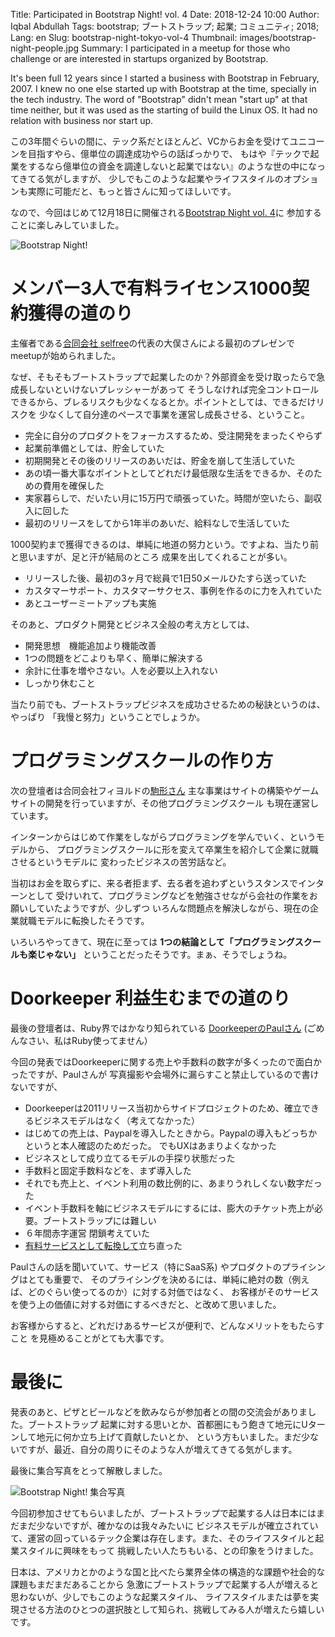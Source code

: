 Title: Participated in Bootstrap Night! vol. 4 
Date: 2018-12-24 10:00
Author: Iqbal Abdullah
Tags: bootstrap; ブートストラップ; 起業; コミュニティ; 2018;
Lang: en
Slug: bootstrap-night-tokyo-vol-4
Thumbnail: images/bootstrap-night-people.jpg
Summary: I participated in a meetup for those who challenge or are interested in startups organized by Bootstrap.

It's been full 12 years since I started a business with Bootstrap in February, 2007.
I knew no one else started up with Bootstrap at the time, specially in the tech industry.
The word of "Bootstrap" didn't mean "start up" at that time neither, but it was used
as the starting of build the Linux OS. It had no relation with business nor start up.

この3年間ぐらいの間に、テック系だとほとんど、VCからお金を受けてユニコーンを目指すやら、億単位の調達成功やらの話ばっかりで、
もはや『テックで起業をするなら億単位の資金を調達しないと起業ではない』のような世の中になってきてる気がしますが、
少しでもこのような起業やライフスタイルのオプションも実際に可能だと、もっと皆さんに知ってほしいです。

なので、今回はじめて12月18日に開催される[Bootstrap Night vol. 4](https://selfree.connpass.com/event/109628/)に
参加することに楽しみしていました。

![Bootstrap Night!]({filename}/images/bootstrap-night-20181222.jpg)

# メンバー3人で有料ライセンス1000契約獲得の道のり

主催者である[合同会社
selfree](https://www.selfree.co.jp/about)の代表の大俣さんによる最初のプレゼンでmeetupが始められました。

なぜ、そもそもブートストラップで起業したのか？外部資金を受け取ったらで急成長しないといけないプレッシャーがあって
そうしなければ完全コントロールできるから、ブレるリスクも少なくなるとか。ポイントとしては、できるだけリスクを
少なくして自分達のペースで事業を運営し成長させる、ということ。

- 完全に自分のプロダクトをフォーカスするため、受注開発をまったくやらず
- 起業前準備としては、貯金していた
- 初期開発とその後のリリースのあいだは、貯金を崩して生活していた
- あの頃一番大事なポイントとしてどれだけ最低限な生活をできるか、そのための費用を確保した
- 実家暮らしで、だいたい月に15万円で頑張っていた。時間が空いたら、副収入に回した
- 最初のリリースをしてから1年半のあいだ、給料なしで生活していた

1000契約まで獲得できるのは、単純に地道の努力という。ですよね、当たり前と思いますが、足と汗が結局のところ
成果を出してくれることが多い。

- リリースした後、最初の3ヶ月で総員で1日50メールひたすら送っていた
- カスタマーサポート、カスタマーサクセス、事例を作るのに力を入れていた
- あとユーザーミートアップも実施

そのあと、プロダクト開発とビジネス全般の考え方としては、

- 開発思想　機能追加より機能改善
- 1つの問題をどこよりも早く、簡単に解決する
- 余計に仕事を増やさない。人を必要以上入れない
- しっかり休むこと

当たり前でも、ブートストラップビジネスを成功させるための秘訣というのは、やっぱり
「我慢と努力」ということでしょうか。

# プログラミングスクールの作り方

次の登壇者は合同会社フィヨルドの[駒形さん](http://docs.komagata.org/5583)
主な事業はサイトの構築やゲームサイトの開発を行っていますが、その他プログラミングスクール
も現在運営しています。

インターンからはじめて作業をしながらプログラミングを学んでいく、というモデルから、
プログラミングスクールに形を変えて卒業生を紹介して企業に就職させるというモデルに
変わったビジネスの苦労話など。

当初はお金を取らずに、来る者拒まず、去る者を追わずというスタンスでインターンとして
受けいれて、プログラミングなどを勉強させながら会社の作業をお願いしていたようですが、少しずつ
いろんな問題点を解決しながら、現在の企業就職モデルに転換したそうです。

いろいろやってきて、現在に至っては **1つの結論として「プログラミングスクールも楽じゃない」** 
ということだったそうです。まぁ、そうでしょうね。

# Doorkeeper 利益生むまでの道のり

最後の登壇者は、Ruby界ではかなり知られている
[DoorkeeperのPaulさん](https://twitter.com/pwim?lang=en) (ごめんなさい、私はRuby使ってません）

今回の発表ではDoorkeeperに関する売上や手数料の数字が多くったので面白かったですが、Paulさんが
写真撮影や会場外に漏らすこと禁止しているので書けないですが、

- Doorkeeperは2011リリース当初からサイドプロジェクトのため、確立できるビジネスモデルはなく（考えてなかった）
- はじめての売上は、Paypalを導入したときから。Paypalの導入もどっちかというと本人確認のためだった。
でもUXはあまりよくなかった
- ビジネスとして成り立てるモデルの手探り状態だった
- 手数料と固定手数料などを、まず導入した
- それでも売上と、イベント利用の数比例的に、あまりうれしくない数字だった
- イベント手数料を軸にビジネスモデルにするには、膨大のチケット売上が必要。ブートストラップには難しい
- ６年間赤字運営 閉鎖考えていた
- [有料サービスとして転換して](https://www.doorkeeper.jp/news/2016/7/25/change-in-pricing)立ち直った

Paulさんの話を聞いていて、サービス（特にSaaS系) やプロダクトのプライシングはとても重要で、
そのプライシングを決めるには、単純に絶対の数（例えば、どのぐらい使ってるのか）に対する対価ではなく、
お客様がそのサービスを使う上の価値に対する対価にするべきだと、と改めて思いました。

お客様からすると、どれだけあるサービスが便利で、どんなメリットをもたらすこと
を見極めることがとても大事です。

# 最後に

発表のあと、ピザとビールなどを飲みならが参加者との間の交流会がありました。ブートストラップ
起業に対する思いとか、首都圏にもう飽きて地元にUターンして地元に何か立ち上げて貢献したいとか、
という方もいました。まだ少ないですが、最近、自分の周りにそのような人が増えてきてる気がします。

最後に集合写真をとって解散しました。

![Bootstrap Night! 集合写真]({filename}/images/bootstrap-night-people.jpg)

今回初参加させてもらいましたが、ブートストラップで起業する人は日本にはまだまだ少ないですが、確かなのは我々みたいに
ビジネスモデルが確立されていて、運営の回っているテック企業は存在します。また、そのライフスタイルと起業スタイルに興味をもって
挑戦したい人たちもいる、との印象をうけました。

日本は、アメリカとかのような国と比べたら業界全体の構造的な課題や社会的な課題もまだまだあることから
急激にブートストラップで起業する人が増えると思わないが、少しでもこのような起業スタイル、
ライフスタイルまたは夢を実現させる方法のひとつの選択肢として知られ、挑戦してみる人が増えたら嬉しいです。
